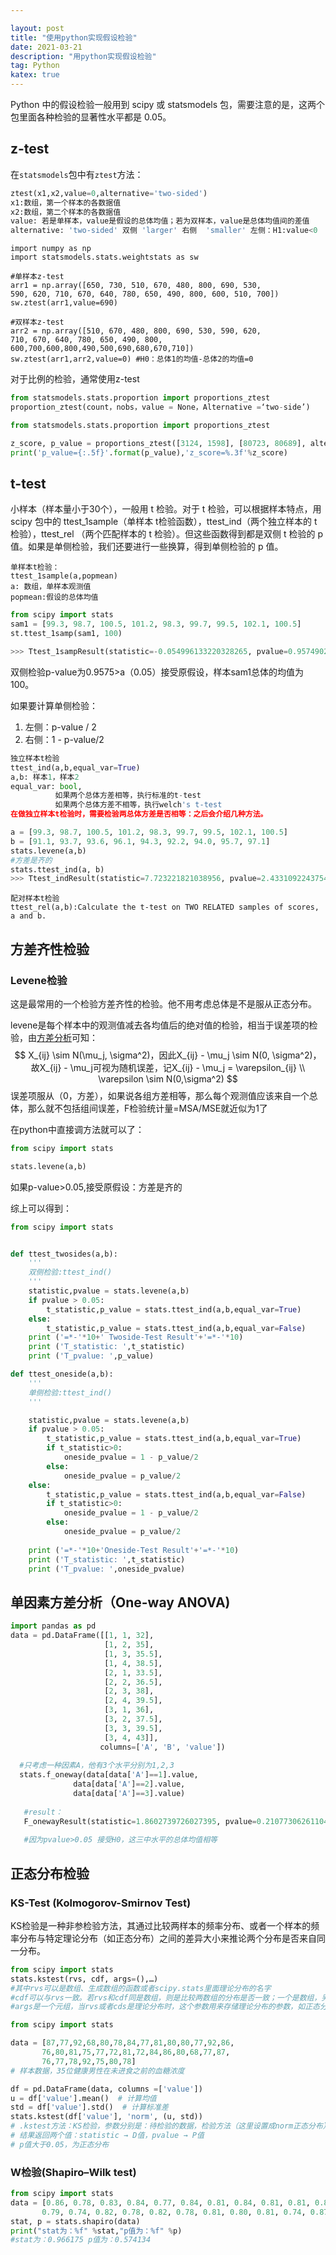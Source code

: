 ```yaml
---

layout: post
title: "使用python实现假设检验"
date: 2021-03-21
description: "用python实现假设检验"
tag: Python
katex: true
---
```


Python 中的假设检验一般用到 scipy 或 statsmodels 包，需要注意的是，这两个包里面各种检验的显著性水平都是 0.05。

## z-test

在`statsmodels`包中有`ztest`方法：

```python
ztest(x1,x2,value=0,alternative='two-sided')
x1:数组，第一个样本的各数据值
x2:数组，第二个样本的各数据值
value: 若是单样本，value是假设的总体均值；若为双样本，value是总体均值间的差值
alternative: 'two-sided' 双侧 'larger' 右侧  'smaller' 左侧：H1:value<0
```

```pyth
import numpy as np
import statsmodels.stats.weightstats as sw

#单样本z-test
arr1 = np.array([650, 730, 510, 670, 480, 800, 690, 530, 
590, 620, 710, 670, 640, 780, 650, 490, 800, 600, 510, 700])
sw.ztest(arr1,value=690)

#双样本z-test
arr2 = np.array([510, 670, 480, 800, 690, 530, 590, 620, 
710, 670, 640, 780, 650, 490, 800, 600,700,600,800,490,500,690,680,670,710])
sw.ztest(arr1,arr2,value=0) #H0：总体1的均值-总体2的均值=0
```

对于比例的检验，通常使用z-test

```python
from statsmodels.stats.proportion import proportions_ztest
proportion_ztest(count，nobs，value = None，Alternative =‘two-side’)
```

```python
from statsmodels.stats.proportion import proportions_ztest 

z_score, p_value = proportions_ztest([3124, 1598], [80723, 80689], alternative='two-sided')
print('p_value={:.5f}'.format(p_value),'z_score=%.3f'%z_score)
```

## t-test

小样本（样本量小于30个），一般用 t 检验。对于 t 检验，可以根据样本特点，用 scipy 包中的 ttest_1sample（单样本 t检验函数），ttest_ind（两个独立样本的 t 检验），ttest_rel （两个匹配样本的 t 检验）。但这些函数得到都是双侧 t 检验的 p 值。如果是单侧检验，我们还要进行一些换算，得到单侧检验的 p 值。

```
单样本t检验：
ttest_1sample(a,popmean)
a: 数组，单样本观测值
popmean:假设的总体均值

```
```py
from scipy import stats
sam1 = [99.3, 98.7, 100.5, 101.2, 98.3, 99.7, 99.5, 102.1, 100.5]
st.ttest_1samp(sam1, 100)

>>> Ttest_1sampResult(statistic=-0.054996133220328265, pvalue=0.9574902045208937)

```
双侧检验p-value为0.9575>a（0.05）接受原假设，样本sam1总体的均值为100。

如果要计算单侧检验：

1. 左侧：p-value / 2
2. 右侧：1 - p-value/2

```python
独立样本t检验
ttest_ind(a,b,equal_var=True)
a,b: 样本1，样本2
equal_var: bool,
		  如果两个总体方差相等，执行标准的t-test
		  如果两个总体方差不相等，执行welch's t-test
在做独立样本t检验时，需要检验两总体方差是否相等：之后会介绍几种方法。
```

```python
a = [99.3, 98.7, 100.5, 101.2, 98.3, 99.7, 99.5, 102.1, 100.5]
b = [91.1, 93.7, 93.6, 96.1, 94.3, 92.2, 94.0, 95.7, 97.1]
stats.levene(a,b)
#方差是齐的
stats.ttest_ind(a, b)
>>> Ttest_indResult(statistic=7.723221821038956, pvalue=2.4331092243754622e-06)

```

```
配对样本t检验
ttest_rel(a,b):Calculate the t-test on TWO RELATED samples of scores, a and b.
```

## 方差齐性检验

### Levene检验

这是最常用的一个检验方差齐性的检验。他不用考虑总体是不是服从正态分布。

levene是每个样本中的观测值减去各均值后的绝对值的检验，相当于误差项的检验，由[方差分析](https://pangzhengyang.github.io/2021/08/hypothesis-test/)可知：
$$
X_{ij} \sim N(\mu_j, \sigma^2)，因此X_{ij} - \mu_j \sim N(0, \sigma^2)，故X_{ij} - \mu_j可视为随机误差，记X_{ij} - \mu_j = \varepsilon_{ij} \\
\varepsilon \sim N(0,\sigma^2)
$$
误差项服从（0，方差），如果说各组方差相等，那么每个观测值应该来自一个总体，那么就不包括组间误差，F检验统计量=MSA/MSE就近似为1了

在python中直接调方法就可以了：

```py
from scipy import stats

stats.levene(a,b)
```

如果p-value>0.05,接受原假设：方差是齐的

综上可以得到：

```python
from scipy import stats


def ttest_twosides(a,b):
    '''
    双侧检验:ttest_ind()
    '''
    statistic,pvalue = stats.levene(a,b)
    if pvalue > 0.05:
        t_statistic,p_value = stats.ttest_ind(a,b,equal_var=True)
    else:
        t_statistic,p_value = stats.ttest_ind(a,b,equal_var=False)
    print ('=*-'*10+' Twoside-Test Result'+'=*-'*10)
    print ('T_statistic: ',t_statistic)
    print ('T_pvalue: ',p_value)

def ttest_oneside(a,b):
    '''
    单侧检验:ttest_ind()
    '''

    statistic,pvalue = stats.levene(a,b)
    if pvalue > 0.05:
        t_statistic,p_value = stats.ttest_ind(a,b,equal_var=True)
        if t_statistic>0:
            oneside_pvalue = 1 - p_value/2
        else:
            oneside_pvalue = p_value/2
    else:
        t_statistic,p_value = stats.ttest_ind(a,b,equal_var=False)
        if t_statistic>0:
            oneside_pvalue = 1 - p_value/2             
        else:
            oneside_pvalue = p_value/2
                
    print ('=*-'*10+'Oneside-Test Result'+'=*-'*10)
    print ('T_statistic: ',t_statistic)
    print ('T_pvalue: ',oneside_pvalue)
```

## 单因素方差分析（One-way ANOVA)

```py
import pandas as pd
data = pd.DataFrame([[1, 1, 32],
                     [1, 2, 35],
                     [1, 3, 35.5],
                     [1, 4, 38.5],
                     [2, 1, 33.5],
                     [2, 2, 36.5],
                     [2, 3, 38],
                     [2, 4, 39.5],
                     [3, 1, 36],
                     [3, 2, 37.5],
                     [3, 3, 39.5],
                     [3, 4, 43]], 
                    columns=['A', 'B', 'value'])
                    
  #只考虑一种因素A，他有3个水平分别为1,2,3
  stats.f_oneway(data[data['A']==1].value,
              data[data['A']==2].value,
              data[data['A']==3].value)
              
   #result：
   F_onewayResult(statistic=1.8602739726027395, pvalue=0.21077306261104234)
   
   #因为pvalue>0.05 接受H0，这三中水平的总体均值相等
```

## 正态分布检验

### KS-Test (Kolmogorov-Smirnov Test)

KS检验是一种非参检验方法，其通过比较两样本的频率分布、或者一个样本的频率分布与特定理论分布（如正态分布）之间的差异大小来推论两个分布是否来自同一分布。

```py
from scipy import stats
stats.kstest(rvs, cdf, args=(),…)
#其中rvs可以是数组、生成数组的函数或者scipy.stats里面理论分布的名字
#cdf可以与rvs一致。若rvs和cdf同是数组，则是比较两数组的分布是否一致；一个是数组，另一个是理论分布的名字，则是看样本是否否和理论分布
#args是一个元组，当rvs或者cds是理论分布时，这个参数用来存储理论分布的参数，如正态分布的mean和std。
```

```py
from scipy import stats

data = [87,77,92,68,80,78,84,77,81,80,80,77,92,86,
       76,80,81,75,77,72,81,72,84,86,80,68,77,87,
       76,77,78,92,75,80,78]
# 样本数据，35位健康男性在未进食之前的血糖浓度

df = pd.DataFrame(data, columns =['value'])
u = df['value'].mean()  # 计算均值
std = df['value'].std()  # 计算标准差
stats.kstest(df['value'], 'norm', (u, std))
# .kstest方法：KS检验，参数分别是：待检验的数据，检验方法（这里设置成norm正态分布），均值与标准差
# 结果返回两个值：statistic → D值，pvalue → P值
# p值大于0.05，为正态分布
```

### W检验(Shapiro–Wilk test)

```py
from scipy import stats
data = [0.86, 0.78, 0.83, 0.84, 0.77, 0.84, 0.81, 0.84, 0.81, 0.81, 0.80, 0.81,
       0.79, 0.74, 0.82, 0.78, 0.82, 0.78, 0.81, 0.80, 0.81, 0.74, 0.87, 0.78]
stat, p = stats.shapiro(data)
print("stat为：%f" %stat,"p值为：%f" %p)
#stat为：0.966175 p值为：0.574134
```



